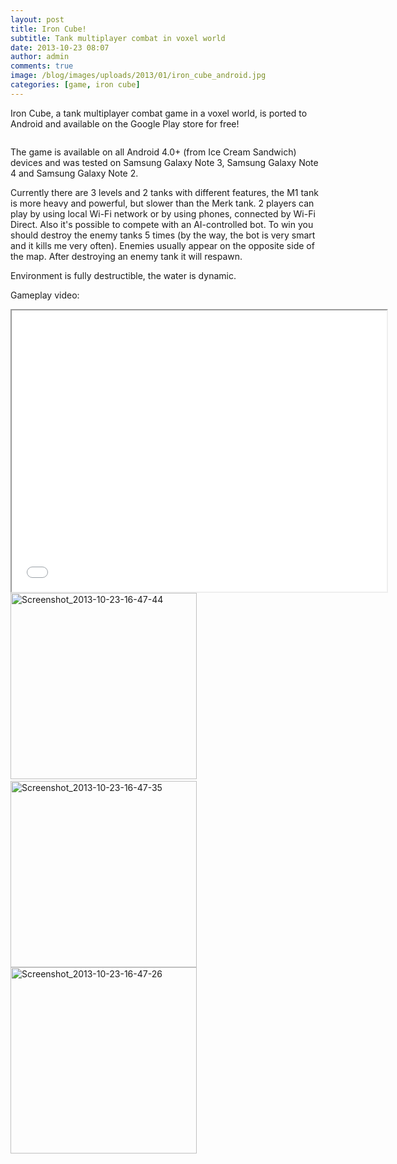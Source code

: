 ```yaml
---
layout: post
title: Iron Cube!
subtitle: Tank multiplayer combat in voxel world
date: 2013-10-23 08:07
author: admin
comments: true
image: /blog/images/uploads/2013/01/iron_cube_android.jpg
categories: [game, iron cube]
---
```

Iron Cube, a tank multiplayer combat game in a voxel world, is ported to Android and available on the Google Play store for free!

<a href="https://play.google.com/store/apps/details?id=com.glow3d.ironcube"><img alt="" src="/blog/images/en_generic_rgb_wo_60.png" /></a>

The game is available on all Android 4.0+ (from Ice Cream Sandwich) devices and was tested on Samsung Galaxy Note 3, Samsung Galaxy Note 4 and Samsung Galaxy Note 2.

Currently there are 3 levels and 2 tanks with different features, the M1 tank is more heavy and powerful, but slower than the Merk tank. 2 players can play by using local Wi-Fi network or by using phones, connected by Wi-Fi Direct.
Also it's possible to compete with an AI-controlled bot. To win you should destroy the enemy tanks 5 times (by the way, the bot is very smart and it kills me very often). Enemies usually appear on the opposite side of the map. After destroying an enemy tank it will respawn.

Environment is fully destructible, the water is dynamic.

Gameplay video:
<div class="videoWrapper"><iframe src="//www.youtube.com/embed/RITw-muIarM" height="450" width="600"></iframe></div>
<div align="left"><a href="/blog/images/uploads/2013/10/Screenshot_2013-10-23-16-47-44.png" target="_blank"><img alt="Screenshot_2013-10-23-16-47-44" src="/blog/images/uploads/2013/10/Screenshot_2013-10-23-16-47-44.png" width="298" /></a> <a href="/blog/images/uploads/2013/10/Screenshot_2013-10-23-16-47-35.png" target="_blank"><img alt="Screenshot_2013-10-23-16-47-35" src="/blog/images/uploads/2013/10/Screenshot_2013-10-23-16-47-35.png" width="298" /></a>
<a href="/blog/images/uploads/2013/10/Screenshot_2013-10-23-16-47-26.png" target="_blank"><img alt="Screenshot_2013-10-23-16-47-26" src="/blog/images/uploads/2013/10/Screenshot_2013-10-23-16-47-26.png" width="298" /></a> 

<!--<a href="/blog/images/uploads/2013/10/Screenshot_2013-10-23-16-49-41.png" target="_blank"><img alt="Screenshot_2013-10-23-16-49-41" src="/blog/images/uploads/2013/10/Screenshot_2013-10-23-16-49-41.png" width="298" height="168" /></a><a href="/blog/images/uploads/2013/10/Screenshot_2013-10-23-16-50-08.png" target="_blank"><img alt="Screenshot_2013-10-23-16-50-08" src="/blog/images/uploads/2013/10/Screenshot_2013-10-23-16-50-08.png" width="600" /></a>-->
